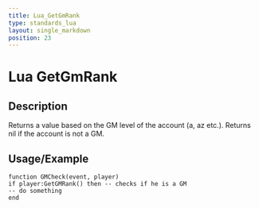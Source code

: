 ```yaml
---
title: Lua_GetGmRank
type: standards_lua
layout: single_markdown
position: 23
---
```


# Lua GetGmRank

## Description

Returns a value based on the GM level of the account (a, az etc.). Returns nil if the account is not a GM.

## Usage/Example

```
function GMCheck(event, player)
if player:GetGMRank() then -- checks if he is a GM
-- do something
end
```